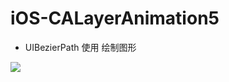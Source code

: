 # iOS-CALayerAnimation5


* UIBezierPath 使用 绘制图形

![](http://oahmyhzk1.bkt.clouddn.com/image/pngSimulator%20Screen%20Shot%202016%E5%B9%B49%E6%9C%8812%E6%97%A5%20%E4%B8%8B%E5%8D%8812.07.56.png)